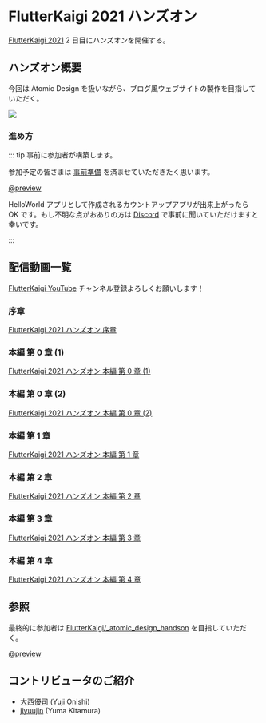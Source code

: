 # FlutterKaigi 2021 ハンズオン

[FlutterKaigi 2021](https://flutterkaigi.jp/) 2 日目にハンズオンを開催する。

## ハンズオン概要

今回は Atomic Design を扱いながら、ブログ風ウェブサイトの製作を目指していただく。

![](https://i.imgur.com/pBCwqQv.jpg)

### 進め方

::: tip 事前に参加者が構築します。

参加予定の皆さまは [事前準備](https://github.com/FlutterKaigi/atomic_design_handson/wiki) を済ませていただきたく思います。

[@preview](https://github.com/FlutterKaigi/atomic_design_handson/wiki)

HelloWorld アプリとして作成されるカウントアップアプリが出来上がったら OK です。もし不明な点がおありの方は [Discord](https://discord.com/invite/Nr7H8JTJSF) で事前に聞いていただけますと幸いです。

:::

## 配信動画一覧

[FlutterKaigi YouTube](https://www.youtube.com/channel/UC1JP6dPBmmccZto4LNz9KMw) チャンネル登録よろしくお願いします！

### 序章

[FlutterKaigi 2021 ハンズオン 序章](https://youtu.be/n4rbzluBEzs)

### 本編 第 0 章 (1)

[FlutterKaigi 2021 ハンズオン 本編 第 0 章 (1)](https://youtu.be/Z9j5lMKO6Tk)

### 本編 第 0 章 (2)

[FlutterKaigi 2021 ハンズオン 本編 第 0 章 (2)](https://youtu.be/yuafDz-Dz9w)

### 本編 第 1 章

[FlutterKaigi 2021 ハンズオン 本編 第 1 章](https://youtu.be/ra3ssiSEJ9o)

### 本編 第 2 章

[FlutterKaigi 2021 ハンズオン 本編 第 2 章](https://youtu.be/nYUOGB5gGo8)

### 本編 第 3 章

[FlutterKaigi 2021 ハンズオン 本編 第 3 章](https://youtu.be/qp3zPDrVppA)

### 本編 第 4 章

[FlutterKaigi 2021 ハンズオン 本編 第 4 章](https://youtu.be/-OKCx-scXi0)

## 参照

最終的に参加者は [FlutterKaigi/_atomic_design_handson](https://github.com/FlutterKaigi/_atomic_design_handson) を目指していただく。

[@preview](https://github.com/FlutterKaigi/_atomic_design_handson)

## コントリビュータのご紹介

- [大西優司](https://twitter.com/camdekka) (Yuji Onishi)
- [jiyuujin](https://yuma-kitamura.nekohack.me/) (Yuma Kitamura)
